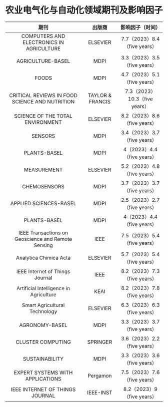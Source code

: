 # 农业电气化与自动化领域期刊及影响因子

|                      期刊                      |      出版商      |       影响因子（时间）        |
| :--------------------------------------------: | :--------------: | :---------------------------: |
|    COMPUTERS AND ELECTRONICS IN AGRICULTURE    |     ELSEVIER     | 7.7（2023）8.4（five years）  |
|               AGRICULTURE-BASEL                |       MDPI       | 3.3（2023）3.5（five years）  |
|                     FOODS                      |       MDPI       | 4.7（2023）5.1（five years）  |
| CRITICAL REVIEWS IN FOOD SCIENCE AND NUTRITION | TAYLOR & FRANCIS | 7.3（2023）10.3（five years） |
|        SCIENCE OF THE TOTAL ENVIRONMENT        |     ELSEVIER     | 8.2（2023）8.6（five years）  |
|                    SENSORS                     |       MDPI       | 3.4（2023）3.7（five years）  |
|                  PLANTS-BASEL                  |       MDPI       |  4（2023）4.4（five years）   |
|                  MEASUREMENT                   |     ELSEVIER     | 5.2（2023）4.8（five years）  |
|                  CHEMOSENSORS                  |       MDPI       | 3.7（2023）3.7（five years）  |
|             APPLIED SCIENCES-BASEL             |       MDPI       | 2.5（2023）2.7（five years）  |
|                  PLANTS-BASEL                  |       MDPI       |  4（2023）4.4（five years）   |
|IEEE Transactions on Geoscience and Remote Sensing|       IEEE       |  7.5（2023）5.4（five years）   |
|             Analytica Chimica Acta             |     ELSEVIER     |  5.7（2023）5.4（five years） |
|        IEEE Internet of Things Journal         |       IEEE       | 8.2（2023）7.3（five years）  |
|     Artificial Intelligence in Agriculture     |       KEAI       | 8.2（2023）7.8（five years）  |
|         Smart Agricultural Technology          |     ELSEVIER     | 6.3（2023）6.3（five years）  |
|                AGRONOMY-BASEL                  |       MDPI       | 3.3（2023）3.7（five years）  |
|               CLUSTER COMPUTING                |     SPRINGER     | 3.6（2023）2.2（five years）  |
|                SUSTAINABILITY                  |       MDPI       | 3.3（2023）3.6（five years）  |
|        EXPERT SYSTEMS WITH APPLICATIONS        |     Pergamon     | 7.5（2023）7.6（five years）  |
|         IEEE INTERNET OF THINGS JOURNAL        |     IEEE-INST    |  8.2（2023）9（five years）   |
